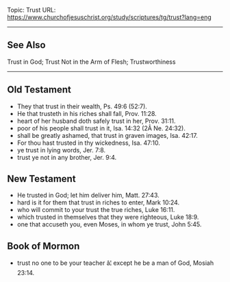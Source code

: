 Topic: Trust
URL: https://www.churchofjesuschrist.org/study/scriptures/tg/trust?lang=eng

---

## See Also

Trust in God; Trust Not in the Arm of Flesh; Trustworthiness

---

## Old Testament

- They that trust in their wealth, Ps. 49:6 (52:7).
- He that trusteth in his riches shall fall, Prov. 11:28.
- heart of her husband doth safely trust in her, Prov. 31:11.
- poor of his people shall trust in it, Isa. 14:32 (2Â Ne. 24:32).
- shall be greatly ashamed, that trust in graven images, Isa. 42:17.
- For thou hast trusted in thy wickedness, Isa. 47:10.
- ye trust in lying words, Jer. 7:8.
- trust ye not in any brother, Jer. 9:4.

## New Testament

- He trusted in God; let him deliver him, Matt. 27:43.
- hard is it for them that trust in riches to enter, Mark 10:24.
- who will commit to your trust the true riches, Luke 16:11.
- which trusted in themselves that they were righteous, Luke 18:9.
- one that accuseth you, even Moses, in whom ye trust, John 5:45.

## Book of Mormon

- trust no one to be your teacher â¦ except he be a man of God, Mosiah 23:14.

